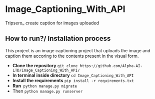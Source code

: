 # Image_Captioning_With_API
Tripsero_ create caption for images uploaded
## How to run?/ Installation process
This project is an image captioning project that uploads the image and caption them accoring to the contents present in the visual form.
- **Clone the repository** ```git clone https://github.com/Alpha-AI-LTD/Image_Captioning_With_API/``` 
- **In terminal inside directory**  ```cd Image_Captioning_With_API```
- **Install the requirements**  ```pip install -r requirements.txt```
- **Run**``` python manage.py migrate```
- Then ```python manage.py runserver```

